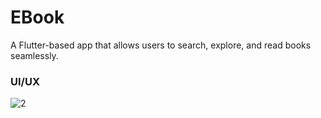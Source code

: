 # EBook

A Flutter-based app that allows users to search, explore, and read books seamlessly.

### UI/UX

![2](https://github.com/user-attachments/assets/470ca189-199b-4b1f-abf9-faaf8e790f05)




